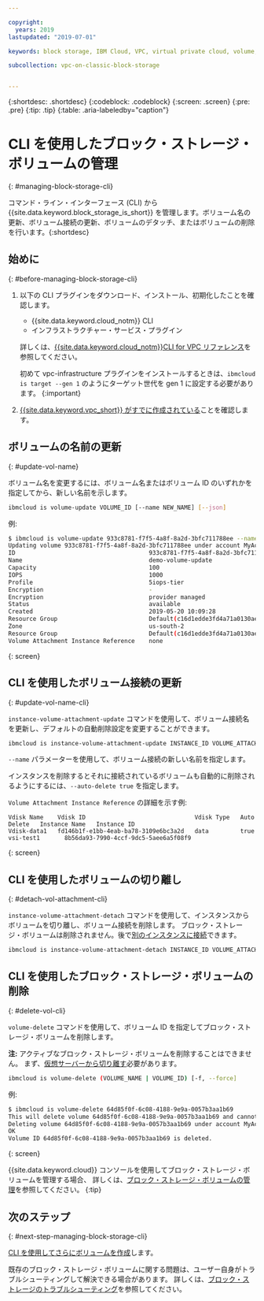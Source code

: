 ```yaml
---

copyright:
  years: 2019
lastupdated: "2019-07-01"

keywords: block storage, IBM Cloud, VPC, virtual private cloud, volume, volume attachment, data storage, virtual server instance, instance

subcollection: vpc-on-classic-block-storage


---
```


{:shortdesc: .shortdesc}
{:codeblock: .codeblock}
{:screen: .screen}
{:pre: .pre}
{:tip: .tip}
{:table: .aria-labeledby="caption"}

# CLI を使用したブロック・ストレージ・ボリュームの管理
{: #managing-block-storage-cli}

コマンド・ライン・インターフェース (CLI) から {{site.data.keyword.block_storage_is_short}} を管理します。ボリューム名の更新、ボリューム接続の更新、ボリュームのデタッチ、またはボリュームの削除を行います。{:shortdesc}

## 始めに
{: #before-managing-block-storage-cli}

1. 以下の CLI プラグインをダウンロード、インストール、初期化したことを確認します。
    * {{site.data.keyword.cloud_notm}} CLI
    * インフラストラクチャー・サービス・プラグイン

   詳しくは、[{{site.data.keyword.cloud_notm}}CLI for VPC リファレンス](/docs/vpc-infrastructure-cli-plugin?topic=vpc-infrastructure-cli-plugin-vpc-reference)を参照してください。
   
   初めて vpc-infrastructure プラグインをインストールするときは、`ibmcloud is target --gen 1` のようにターゲット世代を gen 1 に設定する必要があります。
{:important}
   
2. [{{site.data.keyword.vpc_short}} がすでに作成されている](/docs/vpc-on-classic?topic=vpc-on-classic-getting-started)ことを確認します。

## ボリュームの名前の更新
{: #update-vol-name}

ボリューム名を変更するには、ボリューム名またはボリューム ID のいずれかを指定してから、新しい名前を示します。

```bash
ibmcloud is volume-update VOLUME_ID [--name NEW_NAME] [--json]
```

例:

```bash
$ ibmcloud is volume-update 933c8781-f7f5-4a8f-8a2d-3bfc711788ee --name demo-volume-update
Updating volume 933c8781-f7f5-4a8f-8a2d-3bfc711788ee under account MyAccount 01 as user user1@mycompany.com...
ID                                      933c8781-f7f5-4a8f-8a2d-3bfc711788ee
Name                                    demo-volume-update
Capacity                                100
IOPS                                    1000
Profile                                 5iops-tier
Encryption                              -
Encryption                              provider managed
Status                                  available
Created                                 2019-05-20 10:09:28
Resource Group                          Default(c16d1edde3fd4a71a0130aed371405a0)
Zone                                    us-south-2
Resource Group                          Default(c16d1edde3fd4a71a0130aed371405a0)
Volume Attachment Instance Reference    none
```
{: screen}

## CLI を使用したボリューム接続の更新
{: #update-vol-name-cli}

`instance-volume-attachment-update` コマンドを使用して、ボリューム接続名を更新し、デフォルトの自動削除設定を変更することができます。

```bash
ibmcloud is instance-volume-attachment-update INSTANCE_ID VOLUME_ATTACHMENT_ID [--name NEW_NAME] [--auto-delete true | false] [--json]
```

`--name` パラメーターを使用して、ボリューム接続の新しい名前を指定します。

インスタンスを削除するとそれに接続されているボリュームも自動的に削除されるようにするには、`--auto-delete true` を指定します。

`Volume Attachment Instance Reference` の詳細を示す例:

```
Vdisk Name    Vdisk ID                               Vdisk Type   Auto Delete   Instance Name   Instance ID
Vdisk-data1   fd146b1f-e1bb-4eab-ba78-3109e6bc3a2d   data         true          vsi-test1       8b56da93-7990-4ccf-9dc5-5aee6a5f08f9
```
{: screen}

## CLI を使用したボリュームの切り離し
{: #detach-vol-attachment-cli}

`instance-volume-attachment-detach` コマンドを使用して、インスタンスからボリュームを切り離し、ボリューム接続を削除します。 ブロック・ストレージ・ボリュームは削除されません。後で[別のインスタンスに接続](/docs/vpc-on-classic-block-storage?topic=vpc-on-classic-block-storage-attaching-block-storage-cli)できます。

```bash
ibmcloud is instance-volume-attachment-detach INSTANCE_ID VOLUME_ATTACHMENT_ID [-f, --force]
```

## CLI を使用したブロック・ストレージ・ボリュームの削除
{: #delete-vol-cli}

`volume-delete` コマンドを使用して、ボリューム ID を指定してブロック・ストレージ・ボリュームを削除します。

**注:** アクティブなブロック・ストレージ・ボリュームを削除することはできません。 まず、[仮想サーバーから切り離す](#detach-vol-attachment-cli)必要があります。

```bash
ibmcloud is volume-delete (VOLUME_NAME | VOLUME_ID) [-f, --force]
```

例:

```bash
$ ibmcloud is volume-delete 64d85f0f-6c08-4188-9e9a-0057b3aa1b69
This will delete volume 64d85f0f-6c08-4188-9e9a-0057b3aa1b69 and cannot be undone. Continue?> y
Deleting volume 64d85f0f-6c08-4188-9e9a-0057b3aa1b69 under account MyAccount 01 as user user1@mycompany.com...
OK
Volume ID 64d85f0f-6c08-4188-9e9a-0057b3aa1b69 is deleted.
```
{: screen}

{{site.data.keyword.cloud}} コンソールを使用してブロック・ストレージ・ボリュームを管理する場合、 詳しくは、[ブロック・ストレージ・ボリュームの管理](/docs/vpc-on-classic-block-storage?topic=vpc-on-classic-block-storage-managing-block-storage)を参照してください。
{:tip}

## 次のステップ
{: #next-step-managing-block-storage-cli}

[CLI を使用してさらにボリュームを作成](/docs/vpc-on-classic-block-storage?topic=vpc-on-classic-block-storage-creating-block-storage-cli)します。

既存のブロック・ストレージ・ボリュームに関する問題は、ユーザー自身がトラブルシューティングして解決できる場合があります。 詳しくは、[ブロック・ストレージのトラブルシューティング](/docs/vpc-on-classic-block-storage?topic=vpc-on-classic-block-storage-troubleshoot)を参照してください。
